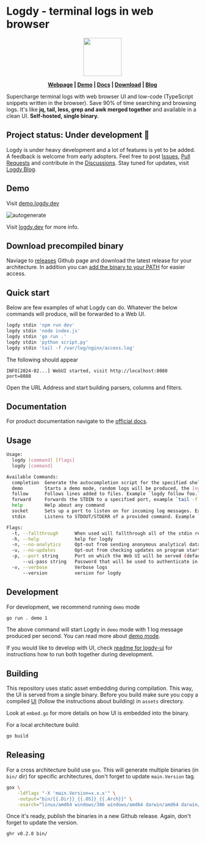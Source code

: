 # Logdy - terminal logs in web browser

<p align="center">
<img src="https://github.com/logdyhq/logdy-core/assets/1653294/9ec8cb3f-0b8f-4523-b600-377444734b9d" height=100/>
</p>

<p align="center">
<strong> <a href="https://logdy.dev">Webpage</a> | 
<a href="https://demo.logdy.dev">Demo</a> | 
<a href="https://logdy.dev/docs/quick-start">Docs</a> | 
<a href="https://github.com/logdyhq/logdy-core/releases">Download</a> | 
<a href="https://logdy.dev/blog">Blog</a></strong>
</p>

Supercharge terminal logs with web browser UI and low-code (TypeScript snippets written in the browser). Save 90% of time searching and browsing logs. It's like **jq, tail, less, grep and awk merged together** and available in a clean UI. **Self-hosted, single binary.**

## Project status: Under development 🚧

Logdy is under heavy development and a lot of features is yet to be added. A feedback is welcome from early adopters. Feel free to post [Issues](https://github.com/logdyhq/logdy-core/issues), [Pull Requests](https://github.com/logdyhq/logdy-core/pulls) and contribute in the [Discussions](https://github.com/logdyhq/logdy-core/discussions). Stay tuned for updates, visit [Logdy Blog](https://logdy.dev/blog).

## Demo
Visit [demo.logdy.dev](https://demo.logdy.dev)


![autogenerate](https://github.com/logdyhq/logdy-core/assets/1653294/bfe09fa8-bbba-46fa-b54d-503f796c7b57)

Visit [logdy.dev](http://logdy.dev) for more info.

## Download precompiled binary

Naviage to [releases](https://github.com/logdyhq/logdy-core/releases) Github page and download the latest release for your architecture.
In addition you can [add the binary to your PATH](https://logdy.dev/docs/how-tos#how-to-add-logdy-to-path) for easier access.

## Quick start
Below are few examples of what Logdy can do. Whatever the below commands will produce, will be forwarded to a Web UI.
```bash
logdy stdin 'npm run dev'
logdy stdin 'node index.js'
logdy stdin 'go run .'
logdy stdin 'python script.py'
logdy stdin 'tail -f /var/log/nginx/access.log'
```
The following should appear
```
INFO[2024-02...] WebUI started, visit http://localhost:8080    port=8080
```

Open the URL Address and start building parsers, columns and filters.

## Documentation

For product documentation navigate to the [official docs](https://logdy.dev/docs/quick-start).

## Usage

```bash
Usage:
  logdy [command] [flags]
  logdy [command]

Available Commands:
  completion  Generate the autocompletion script for the specified shell
  demo        Starts a demo mode, random logs will be produced, the [number] defines a number of messages produced per second
  follow      Follows lines added to files. Example `logdy follow foo.log /var/log/bar.log`
  forward     Forwards the STDIN to a specified port, example `tail -f file.log | logdy forward 8123`
  help        Help about any command
  socket      Sets up a port to listen on for incoming log messages. Example `logdy socket 8233`. You can setup multiple ports `logdy socket 8123 8124 8125`
  stdin       Listens to STDOUT/STDERR of a provided command. Example `logdy stdin "npm run dev"`

Flags:
  -t, --fallthrough      When used will fallthrough all of the stdin received to the terminal as is
  -h, --help             help for logdy
  -n, --no-analytics     Opt-out from sending anonymous analytical data that helps improve Logdy
  -u, --no-updates       Opt-out from checking updates on program startup
  -p, --port string      Port on which the Web UI will be served (default "8080")
      --ui-pass string   Password that will be used to authenticate in the UI
  -v, --verbose          Verbose logs
      --version          version for logdy
```

## Development
For development, we recommend running `demo` mode
```bash
go run . demo 1
```

The above command will start Logdy in `demo` mode with 1 log message produced per second.
You can read more about [demo mode](https://logdy.dev/docs/demo-mode).

If you would like to develop with UI, check [readme for logdy-ui](https://github.com/logdyhq/logdy-ui) for instructions how to run both together during development.

## Building

This repository uses static asset embedding during compilation. This way, the UI is served from a single binary. Before you build make sure you copy a compiled [UI](https://github.com/logdyhq/logdy-ui) (follow the instructions about building) in `assets` directory.

Look at `embed.go` for more details on how UI is embedded into the binary.

For a local architecture build:
```bash
go build
```

## Releasing
For a cross architecture build use `gox`. This will generate multiple binaries (in `bin/` dir) for specific architectures, don't forget to update `main.Version` tag.
```bash
gox \
    -ldflags "-X 'main.Version=x.x.x'" \
    -output="bin/{{.Dir}}_{{.OS}}_{{.Arch}}" \
    -osarch="linux/amd64 windows/386 windows/amd64 darwin/amd64 darwin/arm64 linux/arm64"
```

Once it's ready, publish the binaries in a new Github release. Again, don't forget to update the version.

```bash
ghr v0.2.0 bin/
```
